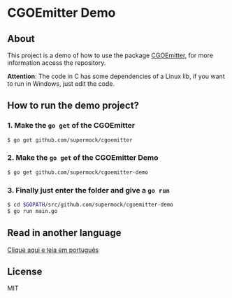 # **CGOEmitter** Demo

## About

This project is a demo of how to use the package [CGOEmitter](https://github.com/supermock/cgoemitter), for more information access the repository.

**Attention**: The code in C has some dependencies of a Linux lib, if you want to run in Windows, just edit the code.

## How to run the demo project?

### 1. Make the `go get` of the CGOEmitter

```sh
$ go get github.com/supermock/cgoemitter
```

### 2. Make the `go get` of the CGOEmitter Demo

```sh
$ go get github.com/supermock/cgoemitter-demo
```

### 3. Finally just enter the folder and give a `go run`

```sh
$ cd $GOPATH/src/github.com/supermock/cgoemitter-demo
$ go run main.go
```

## Read in another language
[Clique aqui e leia em português](https://github.com/supermock/cgoemitter-demo/blob/master/README-PT-BR.md)

## License
MIT